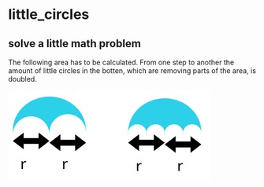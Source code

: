 # little_circles

## solve a little math problem
The following area has to be calculated. From one step to another the amount of little circles in the botten, which are removing parts of the area, is doubled.

![form](https://raw.githubusercontent.com/christopher-besch/little_circles/master/form_image.png)
